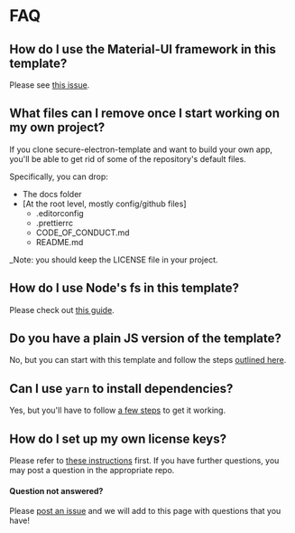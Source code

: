 # FAQ

## How do I use the Material-UI framework in this template?
Please see [this issue](https://github.com/reZach/secure-electron-template/issues/14).

## What files can I remove once I start working on my own project?
If you clone secure-electron-template and want to build your own app, you'll be able to get rid of some of the repository's default files.

Specifically, you can drop:
* The docs folder
* [At the root level, mostly config/github files]
    * .editorconfig
    * .prettierrc
    * CODE_OF_CONDUCT.md
    * README.md

_Note: you should keep the LICENSE file in your project.

## How do I use Node's fs in this template?
Please check out [this guide](https://github.com/reZach/secure-electron-template/blob/master/docs/newtoelectron.md).

## Do you have a plain JS version of the template?
No, but you can start with this template and follow the steps [outlined here](https://github.com/reZach/secure-electron-template/issues/57#issuecomment-777891491).

## Can I use `yarn` to install dependencies?
Yes, but you'll have to follow [a few steps](https://github.com/reZach/secure-electron-template/issues/62) to get it working.

## How do I set up my own license keys?
Please refer to [these instructions](https://github.com/reZach/secure-electron-license-keys) first. If you have further questions, you may post a question in the appropriate repo.

#### Question not answered?
Please [post an issue](https://github.com/reZach/secure-electron-template/issues/new) and we will add to this page with questions that you have!